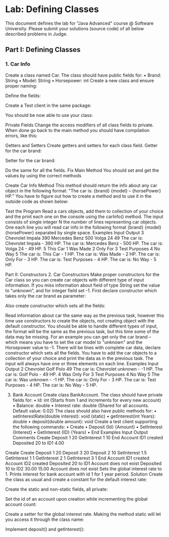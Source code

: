 # Lab: Defining Classes

This document defines the lab for "Java Advanced" course @ Software University. Please submit your solutions (source code) of all below described problems in Judge.

## Part I: Defining Classes

### 1. Car Info
Create a class named Car.
The class should have public fields for:
    • Brand: String
    • Model: String
    • Horsepower: int
Create a new class and ensure proper naming:

Define the fields:

Create a Test client in the same package:

You should be now able to use your class:
 
Private Fields
Change the access modifiers of all class fields to private.
When done go back to the main method you should have compilation errors, like this:
 
Getters and Setters
Create getters and setters for each class field. 
Getter for the car brand:
 
Setter for the car brand:
 
Do the same for all the fields.
Fix Main Method
You should set and get the values by using the correct methods
 
Create Car Info Method
This method should return the info about any car object in the following format:
"The car is: {brand} {model} – {horsePower} HP."
You have to figure out how to create a method and to use it in the outside code as shown below:
 
Test the Program 
Read a cars objects, add them to collection of your choice and the print each one on the console using the carInfo() method. The input consists of single integer N the number of lines representing car objects. One each line you will read car info in the following format {brand} {model} {horsePower} separated by single space.
Examples
Input
Output
3
Chevrolet Impala 390
Mercedes Benz 500
Volga 24 49
The car is: Chevrolet Impala - 390 HP.
The car is: Mercedes Benz - 500 HP.
The car is: Volga 24 - 49 HP.
5
This Car 1
Was Made 2
Only For 3
Test Purposes 4
No Way 5
The car is: This Car - 1 HP.
The car is: Was Made - 2 HP.
The car is: Only For - 3 HP.
The car is: Test Purposes - 4 HP.
The car is: No Way - 5 HP.
 
Part II: Constructors
2. Car Constructors
Make proper constructors for the Car class so you can create car objects with different type of input information.
If you miss information about field of type String set the value to "unknown", and for integer field set -1.
First declare constructor which takes only the car brand as parameter:
 
Also create constructor which sets all the fields:
 
Read information about car the same way as the previous task, however this time use constructors to create the objects, not creating object with the default constructor. You should be able to handle different types of input, the format will be the same as the previous task, but this time some of the data may be missing. For an example you can get only the car brand – which means you have to set the car model to "unknown" and the Horsepower value to -1. There will be lines with complete car data, declare constructor which sets all the fields. 
You have to add the car objects to a collection of your choice and print the data as in the previous task. The input will always have one or three elements on each line.
Examples
Input
Output
2
Chevrolet
Golf Polo 49
The car is: Chevrolet unknown - -1 HP.
The car is: Golf Polo - 49 HP.
4
Was
Only For 3
Test Purposes 4
No Way 5
The car is: Was unknown - -1 HP.
The car is: Only For - 3 HP.
The car is: Test Purposes - 4 HP.
The car is: No Way - 5 HP.

3. Bank Account
Create class BankAccount.
The class should have private fields for:
    • Id: int (Starts from 1 and increments for every new account)
    • Balance: double
    • Interest rate: double (Shared for all accounts. Default value: 0.02)
The class should also have public methods for:
    • setInterestRate(double interest): void (static)
    • getInterest(int Years): double
    • deposit(double amount): void
Create a test client supporting the following commands:
    • Create
    • Deposit {Id} {Amount}
    • SetInterest {Interest}
    • GetInterest {ID} {Years}
    • End
Examples
Input
Output
Comments
Create
Deposit 1 20
GetInterest 1 10
End
Account ID1 created
Deposited 20 to ID1
4.00

Create
Create
Deposit 1 20
Deposit 3 20
Deposit 2 10
SetInterest 1.5
GetInterest 1 1
GetInterest 2 1
GetInterest 3 1
End
Account ID1 created
Account ID2 created
Deposited 20 to ID1
Account does not exist
Deposited 10 to ID2
30.00
15.00
Account does not exist
Sets the global interest rate to 1.
Prints interest for bank account with id 1 for 1 year period.
Solution
Create the class as usual and create a constant for the default interest rate:

Create the static and non-static fields, all private:

Set the id of an account upon creation while incrementing the global account count:

Create a setter for the global interest rate. Making the method static will let you access it through the class name:

Implement deposit() and getInterest():
 